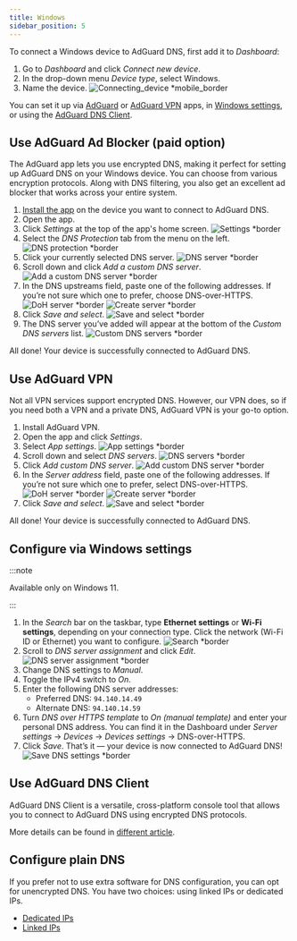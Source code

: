```yaml
---
title: Windows
sidebar_position: 5
---
```


To connect a Windows device to AdGuard DNS, first add it to *Dashboard*:

1. Go to *Dashboard* and click *Connect new device*.
1. In the drop-down menu *Device type*, select Windows.
1. Name the device.
    ![Connecting_device *mobile_border](https://cdn.adtidy.org/content/kb/dns/private/new_dns/connect/windows_ab/choose_windows.png)

You can set it up via [AdGuard](#use-adguard-ad-blocker-paid-option) or [AdGuard VPN](#use-adguard-vpn) apps, in [Windows settings](#configure-via-windows-settings), or using the [AdGuard DNS Client](#use-adguard-dns-client).

## Use AdGuard Ad Blocker (paid option)

The AdGuard app lets you use encrypted DNS, making it perfect for setting up AdGuard DNS on your Windows device. You can choose from various encryption protocols. Along with DNS filtering, you also get an excellent ad blocker that works across your entire system.

1. [Install the app](https://adguard.com/adguard-windows/overview.html) on the device you want to connect to AdGuard DNS.
1. Open the app.
1. Click *Settings* at the top of the app's home screen.
    ![Settings *border](https://cdn.adtidy.org/content/kb/dns/private/new_dns/connect/windows_ab/windows_step3.png)
1. Select the *DNS Protection* tab from the menu on the left.
    ![DNS protection *border](https://cdn.adtidy.org/content/kb/dns/private/new_dns/connect/windows_ab/windows_step4.png)
1. Click your currently selected DNS server.
    ![DNS server *border](https://cdn.adtidy.org/content/kb/dns/private/new_dns/connect/windows_ab/windows_step5.png)
1. Scroll down and click *Add a custom DNS server*.
    ![Add a custom DNS server *border](https://cdn.adtidy.org/content/kb/dns/private/new_dns/connect/windows_ab/windows_step6.png)
1. In the DNS upstreams field, paste one of the following addresses. If you’re not sure which one to prefer, choose DNS-over-HTTPS.
    ![DoH server *border](https://cdn.adtidy.org/content/kb/dns/private/new_dns/connect/windows_ab/windows_step7_1.png)
    ![Create server *border](https://cdn.adtidy.org/content/kb/dns/private/new_dns/connect/windows_ab/windows_step7_2.png)
1. Click *Save and select*.
    ![Save and select *border](https://cdn.adtidy.org/content/kb/dns/private/new_dns/connect/windows_ab/windows_step8.png)
1. The DNS server you’ve added will appear at the bottom of the *Custom DNS servers* list.
    ![Custom DNS servers *border](https://cdn.adtidy.org/content/kb/dns/private/new_dns/connect/windows_ab/windows_step9.png)

All done! Your device is successfully connected to AdGuard DNS.

## Use AdGuard VPN

Not all VPN services support encrypted DNS. However, our VPN does, so if you need both a VPN and a private DNS, AdGuard VPN is your go-to option.

1. Install AdGuard VPN.
1. Open the app and click *Settings*.
1. Select *App settings*.
    ![App settings *border](https://cdn.adtidy.org/content/kb/dns/private/new_dns/connect/windows_vpn/windows_step4.png)
1. Scroll down and select *DNS servers*.
    ![DNS servers *border](https://cdn.adtidy.org/content/kb/dns/private/new_dns/connect/windows_vpn/windows_step5.png)
1. Click *Add custom DNS server*.
    ![Add custom DNS server *border](https://cdn.adtidy.org/content/kb/dns/private/new_dns/connect/windows_vpn/windows_step6.png)
1. In the *Server address* field, paste one of the following addresses. If you’re not sure which one to prefer, select DNS-over-HTTPS.
    ![DoH server *border](https://cdn.adtidy.org/content/kb/dns/private/new_dns/connect/windows_vpn/windows_step7_1.png)
    ![Create server *border](https://cdn.adtidy.org/content/kb/dns/private/new_dns/connect/windows_vpn/windows_step7_2.png)
1. Click *Save and select*.
    ![Save and select *border](https://cdn.adtidy.org/content/kb/dns/private/new_dns/connect/windows_vpn/windows_step8.png)

All done! Your device is successfully connected to AdGuard DNS.

## Configure via Windows settings

:::note

Available only on Windows 11.

:::

1. In the *Search* bar on the taskbar, type **Ethernet settings** or **Wi-Fi settings**, depending on your connection type.
Click the network (Wi-Fi ID or Ethernet) you want to configure.
    ![Search *border](https://cdn.adtidy.org/content/kb/dns/private/new_dns/connect/windows_ab/windows_settings_step_1.png)
1. Scroll to *DNS server assignment* and click *Edit*.
    ![DNS server assignment *border](https://cdn.adtidy.org/content/kb/dns/private/new_dns/connect/windows_ab/windows_settings_step_2.png)
1. Change DNS settings to *Manual*.
1. Toggle the IPv4 switch to *On*.
1. Enter the following DNS server addresses:
    - Preferred DNS: `94.140.14.49`
    - Alternate DNS: `94.140.14.59`
1. Turn *DNS over HTTPS template* to *On (manual template)* and enter your personal DNS address. You can find it in the Dashboard under *Server settings* → *Devices* → *Devices settings* → DNS-over-HTTPS.
1. Click *Save*. That’s it — your device is now connected to AdGuard DNS!
    ![Save DNS settings *border](https://cdn.adtidy.org/content/kb/dns/private/new_dns/connect/windows_ab/windows_settings_done.png)

## Use AdGuard DNS Client

AdGuard DNS Client is a versatile, cross-platform console tool that allows you to connect to AdGuard DNS using encrypted DNS protocols.

More details can be found in [different article](/dns-client/overview/).

## Configure plain DNS

If you prefer not to use extra software for DNS configuration, you can opt for unencrypted DNS. You have two choices: using linked IPs or dedicated IPs.

- [Dedicated IPs](/private-dns/connect-devices/other-options/dedicated-ip.md)
- [Linked IPs](/private-dns/connect-devices/other-options/linked-ip.md)
